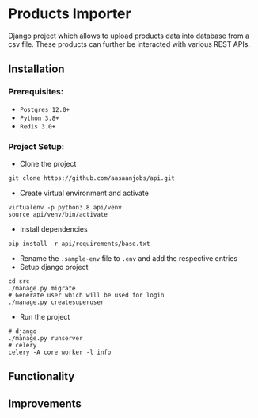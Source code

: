 # Products Importer

Django project which allows to upload products data into database from a csv file. These products can further be interacted with various REST APIs.


## Installation
### Prerequisites:
- `Postgres 12.0+`
- `Python 3.8+`
- `Redis 3.0+`

### Project Setup:
- Clone the project
```
git clone https://github.com/aasaanjobs/api.git
```
- Create virtual environment and activate
```
virtualenv -p python3.8 api/venv
source api/venv/bin/activate
```
- Install dependencies
```
pip install -r api/requirements/base.txt
```
- Rename the `.sample-env` file to `.env` and add the respective entries
- Setup django project
```
cd src
./manage.py migrate
# Generate user which will be used for login
./manage.py createsuperuser
```
- Run the project
```
# django
./manage.py runserver
# celery
celery -A core worker -l info
```
## Functionality

## Improvements
